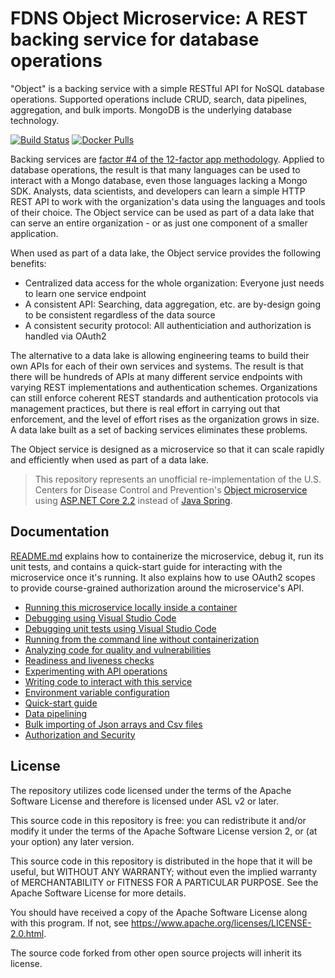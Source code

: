 # FDNS Object Microservice: A REST backing service for database operations

"Object" is a backing service with a simple RESTful API for NoSQL database operations. Supported operations include CRUD, search, data pipelines, aggregation, and bulk imports. MongoDB is the underlying database technology.

[![Build Status](https://travis-ci.org/erik1066/fdns-ms-dotnet-object.svg?branch=master)](https://travis-ci.org/erik1066/fdns-ms-dotnet-object)
[![Docker Pulls](https://img.shields.io/docker/pulls/biohazard501/fdns-ms-dotnet-object.svg)](https://hub.docker.com/r/biohazard501/fdns-ms-dotnet-object/)

Backing services are [factor #4 of the 12-factor app methodology](https://12factor.net/backing-services). Applied to database operations, the result is that many languages can be used to interact with a Mongo database, even those languages lacking a Mongo SDK. Analysts, data scientists, and developers can learn a simple HTTP REST API to work with the organization's data using the languages and tools of their choice. The Object service can be used as part of a data lake that can serve an entire organization - or as just one component of a smaller application.

When used as part of a data lake, the Object service provides the following benefits:
- Centralized data access for the whole organization: Everyone just needs to learn one service endpoint
- A consistent API: Searching, data aggregation, etc. are by-design going to be consistent regardless of the data source
- A consistent security protocol: All authenticiation and authorization is handled via OAuth2

The alternative to a data lake is allowing engineering teams to build their own APIs for each of their own services and systems. The result is that there will be hundreds of APIs at many different service endpoints with varying REST implementations and authentication schemes. Organizations can still enforce coherent REST standards and authentication protocols via management practices, but there is real effort in carrying out that enforcement, and the level of effort rises as the organization grows in size. A data lake built as a set of backing services eliminates these problems.

The Object service is designed as a microservice so that it can scale rapidly and efficiently when used as part of a data lake.

> This repository represents an unofficial re-implementation of the U.S. Centers for Disease Control and Prevention's [Object microservice](https://github.com/CDCgov/fdns-ms-object) using [ASP.NET Core 2.2](https://docs.microsoft.com/en-us/aspnet/core/release-notes/aspnetcore-2.2?view=aspnetcore-2.2) instead of [Java Spring](https://spring.io/).


## Documentation
[README.md](docs/README.md) explains how to containerize the microservice, debug it, run its unit tests, and contains a quick-start guide for interacting with the microservice once it's running. It also explains how to use OAuth2 scopes to provide course-grained authorization around the microservice's API.

- [Running this microservice locally inside a container](docs/README.md#running-this-microservice-locally-inside-a-container)
- [Debugging using Visual Studio Code](docs/README.md#debugging-using-visual-studio-code)
- [Debugging unit tests using Visual Studio Code](docs/README.md#debugging-unit-tests-using-visual-studio-code)
- [Running from the command line without containerization](docs/README.md#running-from-the-command-line-without-containerization)
- [Analyzing code for quality and vulnerabilities](docs/README.md#analyzing-code-for-quality-and-vulnerabilities)
- [Readiness and liveness checks](docs/README.md#readiness-and-liveness-checks)
- [Experimenting with API operations](docs/README.md#experimenting-with-api-operations)
- [Writing code to interact with this service](docs/README.md#writing-code-to-interact-with-this-service)
- [Environment variable configuration](docs/README.md#environment-variable-configuration)
- [Quick-start guide](docs/README.md#quick-start-guide)
- [Data pipelining](docs/README.md#data-pipelining)
- [Bulk importing of Json arrays and Csv files](docs/README.md#bulk-importing-of-json-arrays-and-csv-files)
- [Authorization and Security](docs/README.md#authorization-and-security)

## License
The repository utilizes code licensed under the terms of the Apache Software License and therefore is licensed under ASL v2 or later.

This source code in this repository is free: you can redistribute it and/or modify it under the terms of the Apache Software License version 2, or (at your option) any later version.

This source code in this repository is distributed in the hope that it will be useful, but WITHOUT ANY WARRANTY; without even the implied warranty of MERCHANTABILITY or FITNESS FOR A
PARTICULAR PURPOSE. See the Apache Software License for more details.

You should have received a copy of the Apache Software License along with this program. If not, see https://www.apache.org/licenses/LICENSE-2.0.html.

The source code forked from other open source projects will inherit its license.